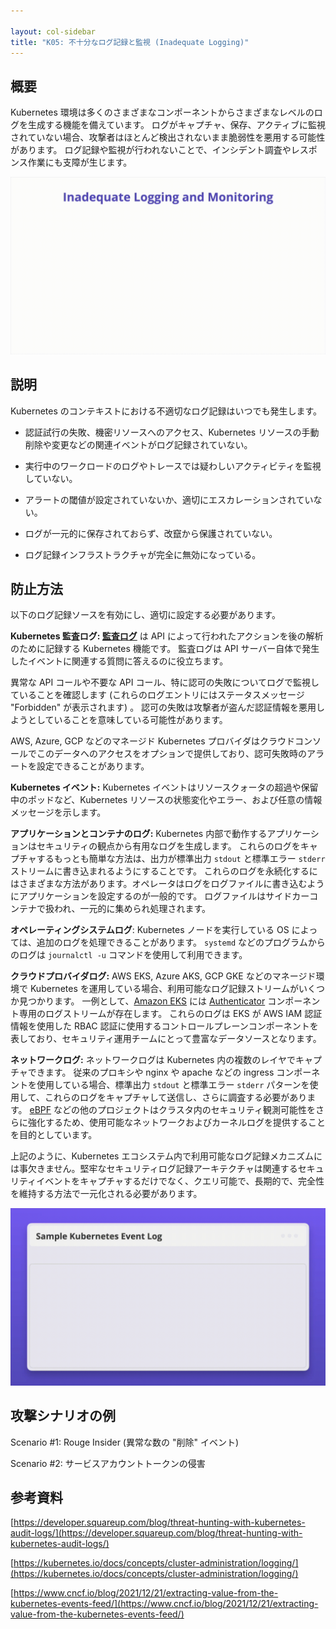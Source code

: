 ```yaml
---

layout: col-sidebar
title: "K05: 不十分なログ記録と監視 (Inadequate Logging)"
---
```


## 概要

Kubernetes 環境は多くのさまざまなコンポーネントからさまざまなレベルのログを生成する機能を備えています。
ログがキャプチャ、保存、アクティブに監視されていない場合、攻撃者はほとんど検出されないまま脆弱性を悪用する可能性があります。
ログ記録や監視が行われないことで、インシデント調査やレスポンス作業にも支障が生じます。



![Inadequate Logging - Illustration](../../../assets/images/K05-2022.gif)

## 説明

Kubernetes のコンテキストにおける不適切なログ記録はいつでも発生します。

- 認証試行の失敗、機密リソースへのアクセス、Kubernetes リソースの手動削除や変更などの関連イベントがログ記録されていない。


- 実行中のワークロードのログやトレースでは疑わしいアクティビティを監視していない。

- アラートの閾値が設定されていないか、適切にエスカレーションされていない。
- ログが一元的に保存されておらず、改竄から保護されていない。
- ログ記録インフラストラクチャが完全に無効になっている。

## 防止方法

以下のログ記録ソースを有効にし、適切に設定する必要があります。

**Kubernetes 監査ログ: [監査ログ](https://kubernetes.io/docs/tasks/debug-application-cluster/audit/)** は API によって行われたアクションを後の解析のために記録する Kubernetes 機能です。
監査ログは API サーバー自体で発生したイベントに関連する質問に答えるのに役立ちます。




異常な API コールや不要な API コール、特に認可の失敗についてログで監視していることを確認します (これらのログエントリにはステータスメッセージ "Forbidden" が表示されます) 。
認可の失敗は攻撃者が盗んだ認証情報を悪用しようとしていることを意味している可能性があります。



AWS, Azure, GCP などのマネージド Kubernetes プロバイダはクラウドコンソールでこのデータへのアクセスをオプションで提供しており、認可失敗時のアラートを設定できることがあります。



**Kubernetes イベント:** Kubernetes イベントはリソースクォータの超過や保留中のポッドなど、Kubernetes リソースの状態変化やエラー、および任意の情報メッセージを示します。



**アプリケーションとコンテナのログ:** Kubernetes 内部で動作するアプリケーションはセキュリティの観点から有用なログを生成します。
これらのログをキャプチャするもっとも簡単な方法は、出力が標準出力 `stdout` と標準エラー `stderr` ストリームに書き込まれるようにすることです。
これらのログを永続化するにはさまざまな方法があります。オペレータはログをログファイルに書き込むようにアプリケーションを設定するのが一般的です。
ログファイルはサイドカーコンテナで扱われ、一元的に集められ処理されます。




**オペレーティングシステムログ**: Kubernetes ノードを実行している OS によっては、追加のログを処理できることがあります。
`systemd` などのプログラムからのログは `journalctl -u` コマンドを使用して利用できます。


**クラウドプロバイダログ:** AWS EKS, Azure AKS, GCP GKE などのマネージド環境で Kubernetes を運用している場合、利用可能なログ記録ストリームがいくつか見つかります。
一例として、[Amazon EKS](https://aws.amazon.com/eks/) には [Authenticator](https://docs.aws.amazon.com/eks/latest/userguide/control-plane-logs.html) コンポーネント専用のログストリームが存在します。
これらのログは EKS が AWS IAM 認証情報を使用した RBAC 認証に使用するコントロールプレーンコンポーネントを表しており、セキュリティ運用チームにとって豊富なデータソースとなります。







**ネットワークログ:** ネットワークログは Kubernetes 内の複数のレイヤでキャプチャできます。
従来のプロキシや nginx や apache などの ingress コンポーネントを使用している場合、標準出力 `stdout` と標準エラー `stderr` パターンを使用して、これらのログをキャプチャして送信し、さらに調査する必要があります。
[eBPF](https://ebpf.io/) などの他のプロジェクトはクラスタ内のセキュリティ観測可能性をさらに強化するため、使用可能なネットワークおよびカーネルログを提供することを目的としています。




上記のように、Kubernetes エコシステム内で利用可能なログ記録メカニズムには事欠きません。堅牢なセキュリティログ記録アーキテクチャは関連するセキュリティイベントをキャプチャするだけでなく、クエリ可能で、長期的で、完全性を維持する方法で一元化される必要があります。




![Inadequate Logging - Mitigations](../../../assets/images/K05-2022-mitigation.gif)


## 攻撃シナリオの例

Scenario #1: Rouge Insider (異常な数の "削除" イベント)

Scenario #2: サービスアカウントトークンの侵害

## 参考資料

[https://developer.squareup.com/blog/threat-hunting-with-kubernetes-audit-logs/](https://developer.squareup.com/blog/threat-hunting-with-kubernetes-audit-logs/)

[https://kubernetes.io/docs/concepts/cluster-administration/logging/](https://kubernetes.io/docs/concepts/cluster-administration/logging/)

[https://www.cncf.io/blog/2021/12/21/extracting-value-from-the-kubernetes-events-feed/](https://www.cncf.io/blog/2021/12/21/extracting-value-from-the-kubernetes-events-feed/)
